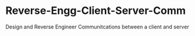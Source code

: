 # Reverse-Engg-Client-Server-Comm
Design and Reverse Engineer Communitcations between a client and server
